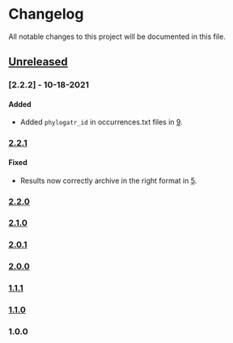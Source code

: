 # Changelog

All notable changes to this project will be documented in this file.

## [Unreleased]

### [2.2.2] - 10-18-2021

#### Added

- Added `phylogatr_id` in occurrences.txt files in [9](https://github.com/OSC/phylogatr-web/pull/9).

### [2.2.1]

#### Fixed

- Results now correctly archive in the right format in [5](https://github.com/OSC/phylogatr-web/pull/5).

### [2.2.0]

### [2.1.0]

### [2.0.1]

### [2.0.0]

### [1.1.1]

### [1.1.0]

### 1.0.0

[Unreleased]: https://github.com/OSC/ood-dashboard/compare/v2.2.2...HEAD
[2.2.1]: https://github.com/OSC/phylogatr-web/compare/v2.2.0...v2.2.1
[2.2.0]: https://github.com/OSC/phylogatr-web/compare/v2.1.0...v2.2.0
[2.1.0]: https://github.com/OSC/phylogatr-web/compare/v2.0.1...v2.1.0
[2.0.1]: https://github.com/OSC/phylogatr-web/compare/v2.0.0...v2.0.1
[2.0.0]: https://github.com/OSC/phylogatr-web/compare/v1.1.1...v2.0.0
[1.1.1]: https://github.com/OSC/phylogatr-web/compare/v1.1.0...v1.1.1
[1.1.0]: https://github.com/OSC/phylogatr-web/compare/v1.0.0...v1.1.0